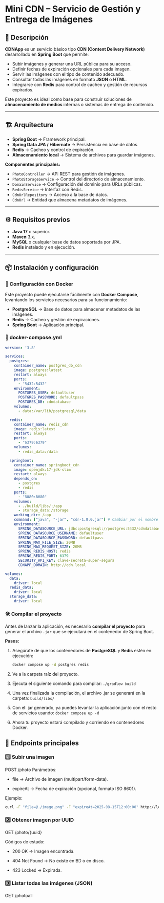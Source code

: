 # Mini CDN – Servicio de Gestión y Entrega de Imágenes


## 📖 Descripción
**CDNApp** es un servicio básico tipo **CDN (Content Delivery Network)** desarrollado en **Spring Boot** que permite:
- Subir imágenes y generar una URL pública para su acceso.
- Definir fechas de expiración opcionales para cada imagen.
- Servir las imágenes con el tipo de contenido adecuado.
- Consultar todas las imágenes en formato **JSON** o **HTML**.
- Integrarse con **Redis** para control de cacheo y gestión de recursos expirados.

Este proyecto es ideal como base para construir soluciones de **almacenamiento de medios** internas o sistemas de entrega de contenido.

---

## 🏗 Arquitectura
- **Spring Boot** → Framework principal.
- **Spring Data JPA / Hibernate** → Persistencia en base de datos.
- **Redis** → Cacheo y control de expiración.
- **Almacenamiento local** → Sistema de archivos para guardar imágenes.

**Componentes principales:**
- `PhotoController` → API REST para gestión de imágenes.
- `PhotoStorageService` → Control del directorio de almacenamiento.
- `DomainService` → Configuración del dominio para URLs públicas.
- `RedisService` → Interfaz con Redis.
- `CdnUrlRepository` → Acceso a la base de datos.
- `CdnUrl` → Entidad que almacena metadatos de imágenes.

---

## ⚙️ Requisitos previos
- **Java 17** o superior.
- **Maven** 3.x.
- **MySQL** o cualquier base de datos soportada por JPA.
- **Redis** instalado y en ejecución.

---

## 📦 Instalación y configuración
### 🐳 Configuración con Docker

Este proyecto puede ejecutarse fácilmente con **Docker Compose**, levantando los servicios necesarios para su funcionamiento:
- **PostgreSQL** → Base de datos para almacenar metadatos de las imágenes.
- **Redis** → Cacheo y gestión de expiraciones.
- **Spring Boot** → Aplicación principal.

### 📄 docker-compose.yml
```yaml
version: '3.8'

services:
  postgres:
    container_name: postgres_db_cdn
    image: postgres:latest
    restart: always
    ports:
      - "5432:5432"
    environment:
      POSTGRES_USER: defaultuser
      POSTGRES_PASSWORD: defaultpass
      POSTGRES_DB: cdndatabase
    volumes:
      - data:/var/lib/postgresql/data

  redis:
    container_name: redis_cdn
    image: redis:latest
    restart: always
    ports:
      - "6379:6379"
    volumes:
      - redis_data:/data

  springboot:
    container_name: springboot_cdn
    image: openjdk:17-jdk-slim
    restart: always
    depends_on:
      - postgres
      - redis
    ports:
      - "8080:8080"
    volumes:
      - ./build/libs/:/app
      - storage_data:/storage
    working_dir: /app
    command: ["java", "-jar", "cdn-1.0.0.jar"] # Cambiar por el nombre real del .jar generado
    environment:
      SPRING_DATASOURCE_URL: jdbc:postgresql://postgres:5432/cdndatabase
      SPRING_DATASOURCE_USERNAME: defaultuser
      SPRING_DATASOURCE_PASSWORD: defaultpass
      SPRING_MAX_FILE_SIZE: 20MB
      SPRING_MAX_REQUEST_SIZE: 20MB
      SPRING_REDIS_HOST: redis
      SPRING_REDIS_PORT: 6379
      SECURITY_API_KEY: clave-secreta-super-segura
      CDNAPP_DOMAIN: http://cdn.local

volumes:
  data:
    driver: local
  redis_data:
    driver: local
  storage_data:
    driver: local
```
### 🛠 Compilar el proyecto

Antes de lanzar la aplicación, es necesario **compilar el proyecto** para generar el archivo `.jar` que se ejecutará en el contenedor de Spring Boot.

**Pasos:**
1. Asegúrate de que los contenedores de **PostgreSQL** y **Redis** estén en ejecución:
   ```bash
   docker compose up -d postgres redis
   ```
2. Ve a la carpeta raíz del proyecto.
3. Ejecuta el siguiente comando para compilar:
    ```./gradlew build```
4. Una vez finalizada la compilación, el archivo .jar se generará en la carpeta: ```build/libs/```
5. Con el .jar generado, ya puedes levantar la aplicación junto con el resto de servicios usando:
    ```docker compose up -d```

6. Ahora tu proyecto estará compilado y corriendo en contenedores Docker.

## 🚀 Endpoints principales
### 1️⃣ Subir una imagen

POST /photo
Parámetros:

- file → Archivo de imagen (multipart/form-data).

- expireAt → Fecha de expiración (opcional, formato ISO 8601).

Ejemplo:

```bash
curl -F "file=@./image.png" -F "expireAt=2025-08-15T12:00:00" http://localhost:8080/photo
```

### 2️⃣ Obtener imagen por UUID

GET /photo/{uuid}

Códigos de estado:

- 200 OK → Imagen encontrada.

- 404 Not Found → No existe en BD o en disco.

- 423 Locked → Expirada.

### 3️⃣ Listar todas las imágenes (JSON)
GET /photoall
